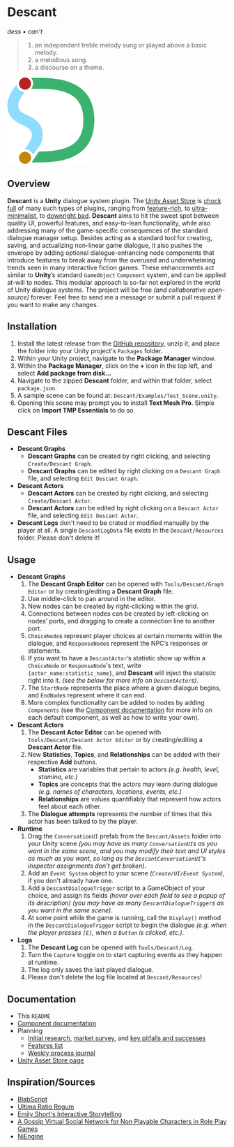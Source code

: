 # Descant

*dess • can’t*

> 1. an independent treble melody sung or played above a basic melody.
> 2. a melodious song.
> 3. a discourse on a theme.



![Descant logo](Media/Logo/Descant_Logo_C_200.png)



## Overview

**Descant** is a **Unity** dialogue system plugin. The [Unity Asset Store](https://assetstore.unity.com) is [chock full](Documentation/system_review.xlsx) of many such types of plugins, ranging from [feature-rich](https://assetstore.unity.com/packages/tools/behavior-ai/dialogue-system-for-unity-11672), to [ultra-minimalist](https://assetstore.unity.com/packages/tools/visual-scripting/conversa-dialogue-system-192549), to [downright bad](https://assetstore.unity.com/packages/tools/c5-dialogue-system-14881). **Descant** aims to hit the sweet spot between quality UI, powerful features, and easy-to-lean functionality, while also addressing many of the game-specific consequences of the standard dialogue manager setup. Besides acting as a standard tool for creating, saving, and actualizing non-linear game dialogue, it also pushes the envelope by adding optional dialogue-enhancing node components that introduce features to break away from the overused and underwhelming trends seen in many interactive fiction games. These enhancements act similar to **Unity**’s standard `GameObject` `Component` system, and can be applied at-will to nodes. This modular approach is so-far not explored in the world of Unity dialogue systems. The project will be free *(and collaborative open-source)* forever. Feel free to send me a message or submit a pull request if you want to make any changes.



## Installation

1. Install the latest release from the [GitHub repository](https://github.com/Owmacohe/Descant/releases), unzip it, and place the folder into your Unity project's `Packages` folder.
2. Within your Unity project, navigate to the **Package Manager** window.
3. Within the **Package Manager**, click on the **+** icon in the top left, and select **Add package from disk…**
4. Navigate to the zipped **Descant** folder, and within that folder, select `package.json`.
5. A sample scene can be found at: `Descant/Examples/Test_Scene.unity`.
6. Opening this scene may prompt you to install **Text Mesh Pro**. Simple click on **Import TMP Essentials** to do so.



## Descant Files

- **Descant Graphs**
  - **Descant Graphs** can be created by right clicking, and selecting `Create/Descant Graph`.
  - **Descant Graphs** can be edited by right clicking on a `Descant Graph` file, and selecting `Edit Descant Graph`.
- **Descant Actors**
  - **Descant Actors** can be created by right clicking, and selecting `Create/Descant Actor`.
  - **Descant Actors** can be edited by right clicking on a `Descant Actor` file, and selecting `Edit Descant Actor`.
- **Descant Logs** don't need to be crated or modified manually by the player at all. A single `DescantLogData` file exists in the `Descant/Resources` folder. Please don't delete it!



## Usage
- **Descant Graphs**
  1. The **Descant Graph Editor** can be opened with `Tools/Descant/Graph Editor` or by creating/editing a **Descant Graph** file.
  2. Use middle-click to pan around in the editor.
  3. New nodes can be created by right-clicking within the grid.
  4. Connections between nodes can be created by left-clicking on nodes’ ports, and dragging to create a connection line to another port.
  5. `ChoiceNode`s represent player choices at certain moments within the dialogue, and `ResponseNode`s represent the NPC’s responses or statements.
  6. If you want to have a `DescantActor`’s statistic show up within a `ChoiceNode` or `ResponseNode`'s text, write `{actor_name:statistic_name}`, and **Descant** will inject the statistic right into it. *(see the below for more info on `DescantActor`s)*.
  7. The `StartNode` represents the place where a given dialogue begins, and `EndNode`s represent where it can end.
  8. More complex functionality can be added to nodes by adding `Components` (see the [Component documentation](https://omch.tech/descant) for more info on each default component, as well as how to write your own).
- **Descant Actors**
  1. The **Descant Actor Editor** can be opened with `Tools/Descant/Descant Actor Editor` or by creating/editing a **Descant Actor** file.
  2. New **Statistics**, **Topics**, and **Relationships** can be added with their respective **Add** buttons.
     - **Statistics** are variables that pertain to actors *(e.g. health, level, stamina, etc.)*
     - **Topics** are concepts that the actors may learn during dialogue *(e.g. names of characters, locations, events, etc.)*
     - **Relationships** are values quantifiably that represent how actors feel about each other.
  3. The **Dialogue attempts** represents the number of times that this actor has been talked to by the player.
- **Runtime**
  1. Drag the `ConversationUI` prefab from the `Descant/Assets` folder into your Unity scene *(you may have as many `ConversationUI`s as you want in the same scene, and you may modify their text and UI styles as much as you want, so long as the `DescantConversationUI`'s inspector assignments don’t get broken)*.
  2. Add an `Event System` object to your scene *(`Create/UI/Event System`)*, if you don't already have one.
  3. Add a `DescantDialogueTrigger` script to a GameObject of your choice, and assign its fields *(hover over each field to see a popup of its description) (you may have as many `DescantDialogueTrigger`s as you want in the same scene)*.
  4. At some point while the game is running, call the `Display()` method in the `DescantDialogueTrigger` script to begin the dialogue *(e.g. when the player presses `[E]`, when a `Button` is clicked, etc.)*.
- **Logs**
  1. The **Descant Log** can be opened with `Tools/Descant/Log`.
  2. Turn the `Capture` toggle on to start capturing events as they happen at runtime.
  3. The log only saves the last played dialogue.
  4. Please don't delete the log file located at `Descant/Resources`!



## Documentation

- This `README`
- [Component documentation](https://omch.tech/descant)
- Planning
  - [Initial research](Documentation/interaction_research.md), [market survey](Documentation/system_review.xlsx), and [key pitfalls and successes](Documentation/pitfalls_and_sucesses.md)
  - [Features list](Documentation/features.md)
  - [Weekly process journal](Documentation/journal.md)
- [Unity Asset Store page](https://assetstore.unity.com/packages/slug/273262)



## Inspiration/Sources

- [BlabScript](https://www.lablablab.net/?p=701)
- [Ultima Ratio Regum](https://www.markrjohnsongames.com/games/ultima-ratio-regum)
- [Emily Short's Interactive Storytelling](https://emshort.blog/how-to-play/writing-if/my-articles/conversation)
- [A Gossip Virtual Social Network for Non Playable Characters in Role Play Games](https://ieeexplore.ieee.org/document/6680108?part=1)
- [NiEngine](https://github.com/StephanieRct/NiEngine)
